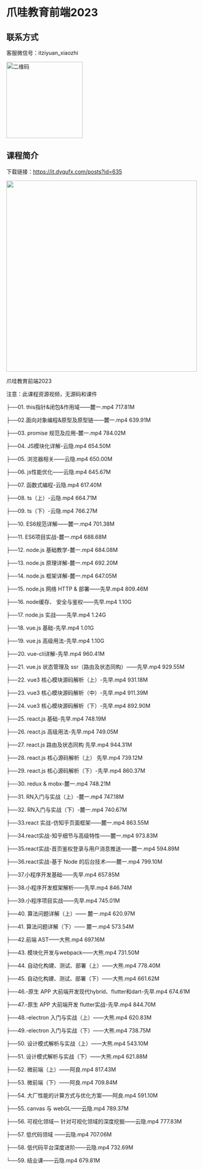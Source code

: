 # 爪哇教育前端2023

## 联系方式

客服微信号：itziyuan_xiaozhi

<img src="https://ziyuanyun.oss-cn-guangzhou.aliyuncs.com/common/20240614073449/666b82192834a.jpg" width="200" height="200" alt="二维码">

## 课程简介

下载链接：https://it.dyqufx.com/posts?id=635

<img src="https://ziyuanyun.oss-cn-guangzhou.aliyuncs.com/yun/20240515152144/664462884150f.jpg" width="500" alt="">

  爪哇教育前端2023



 注意：此课程资源视频，无源码和课件

 ├──01. this指针&amp;闭包&amp;作用域——麓一.mp4 717.81M

 ├──02.面向对象编程&amp;原型及原型链——麓一.mp4 639.91M

 ├──03. promise 规范及应用-麓一.mp4 784.02M

 ├──04. JS模块化详解-云隐.mp4 654.50M

 ├──05. 浏览器相关——云隐.mp4 650.00M

 ├──06. js性能优化——云隐.mp4 645.67M

 ├──07. 函数式编程-云隐.mp4 617.40M

 ├──08. ts（上）-云隐.mp4 664.71M

 ├──09. ts（下）-云隐.mp4 766.27M

 ├──10. ES6规范详解——麓一.mp4 701.38M

 ├──11. ES6项目实战-麓一.mp4 688.68M

 ├──12. node.js 基础教学-麓一.mp4 684.08M

 ├──13. node.js 原理详解-麓一.mp4 692.20M

 ├──14. node.js 框架详解-麓一.mp4 647.05M

 ├──15. node.js 网络 HTTP &amp; 部署——先早.mp4 809.46M

 ├──16. node缓存、 安全与鉴权——先早.mp4 1.10G

 ├──17. node.js 实战——先早.mp4 1.24G

 ├──18. vue.js 基础-先早.mp4 1.01G

 ├──19. vue.js 高级用法-先早.mp4 1.10G

 ├──20. vue-cli详解-先早.mp4 960.41M

 ├──21. vue.js 状态管理及 ssr（路由及状态同构）——先早.mp4 929.55M

 ├──22. vue3 核心模块源码解析（上）-先早.mp4 931.18M

 ├──23. vue3 核心模块源码解析（中）-先早.mp4 911.39M

 ├──24. vue3 核心模块源码解析（下）-先早.mp4 892.90M

 ├──25. react.js 基础-先早.mp4 748.19M

 ├──26. react.js 高级用法-先早.mp4 749.05M

 ├──27. react.js 路由及状态同构 先早.mp4 944.31M

 ├──28. react.js 核心源码解析（上） 先早.mp4 739.12M

 ├──29. react.js 核心源码解析（下）-先早.mp4 860.37M

 ├──30. redux &amp; mobx-麓一.mp4 748.21M

 ├──31. RN入门与实战（上）-麓一.mp4 747.18M

 ├──32. RN入门与实战（下）-麓一.mp4 740.67M

 ├──33.react 实战-仿知乎页面框架——麓一.mp4 863.55M

 ├──34.react实战-知乎细节与高级特性——麓一.mp4 973.83M

 ├──35.react实战-首页鉴权登录与用户消息推送——麓一.mp4 594.89M

 ├──36.react实战-基于 Node 的后台技术——麓一.mp4 799.10M

 ├──37.小程序开发基础——先早.mp4 657.85M

 ├──38.小程序开发框架解析——先早.mp4 846.74M

 ├──39.小程序项目实战——先早.mp4 745.01M

 ├──40. 算法问题详解（上）—— 麓一.mp4 620.97M

 ├──41. 算法问题详解（下）—— 麓一.mp4 573.54M

 ├──42.前端 AST——大熊.mp4 697.16M

 ├──43. 模块化开发与webpack——大熊.mp4 731.50M

 ├──44. 自动化构建、测试、部署（上）——大熊.mp4 778.40M

 ├──45. 自动化构建、测试、部署（下）——大熊.mp4 661.62M

 ├──46.-原生 APP 大前端开发现代hybrid、flutter和dart-先早.mp4 674.61M

 ├──47.-原生 APP 大前端开发 flutter实战-先早.mp4 844.70M

 ├──48.-electron 入门与实战（上）——大熊.mp4 620.83M

 ├──49.-electron 入门与实战（下）——大熊.mp4 738.75M

 ├──50. 设计模式解析与实战（上）——大熊.mp4 543.10M

 ├──51. 设计模式解析与实战（下）——大熊.mp4 621.88M

 ├──52. 微前端（上）——阿良.mp4 817.43M

 ├──53. 微前端（下）——阿良.mp4 709.84M

 ├──54. 大厂性能的计算方式与优化方案——阿良.mp4 591.10M

 ├──55. canvas 与 webGL——云隐.mp4 789.37M

 ├──56. 可视化领域— 针对可视化领域的深度挖掘——云隐.mp4 777.83M

 ├──57. 低代码领域 ——云隐.mp4 707.06M

 ├──58. 低代码平台深度进阶——云隐.mp4 732.69M

 └──59. 结业课——云隐.mp4 679.81M

  